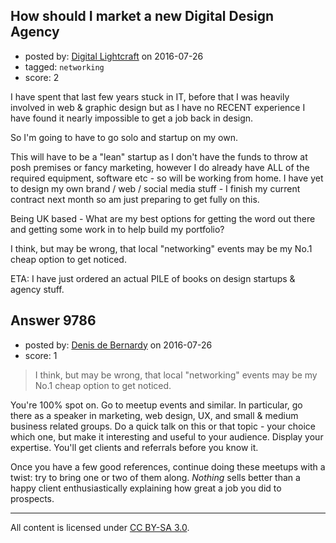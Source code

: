 ## How should I market a new Digital Design Agency

- posted by: [Digital Lightcraft](https://stackexchange.com/users/1504033/digital-lightcraft) on 2016-07-26
- tagged: `networking`
- score: 2

I have spent that last few years stuck in IT, before that I was heavily involved in web & graphic design but as I have no RECENT experience I have found it nearly impossible to get a job back in design. 

So I'm going to have to go solo and startup on my own.

This will have to be a "lean" startup as I don't have the funds to throw at posh premises or fancy marketing, however I do already have ALL of the required equipment, software etc - so will be working from home. 
I have yet to design my own brand / web / social media stuff - I finish my current contract next month so am just preparing to get fully on this.

Being UK based - What are my best options for getting the word out there and getting some work in to help build my portfolio?

I think, but may be wrong, that local "networking" events may be my No.1 cheap option to get noticed.

ETA: I have just ordered an actual PILE of books on design startups & agency stuff.


## Answer 9786

- posted by: [Denis de Bernardy](https://stackexchange.com/users/182468/denis-de-bernardy) on 2016-07-26
- score: 1

> I think, but may be wrong, that local "networking" events may be my No.1 cheap option to get noticed.

You're 100% spot on. Go to meetup events and similar. In particular, go there as a speaker in marketing, web design, UX, and small & medium business related groups. Do a quick talk on this or that topic - your choice which one, but make it interesting and useful to your audience. Display your expertise. You'll get clients and referrals before you know it.

Once you have a few good references, continue doing these meetups with a twist: try to bring one or two of them along. _Nothing_ sells better than a happy client enthusiastically explaining how great a job you did to prospects.



---

All content is licensed under [CC BY-SA 3.0](https://creativecommons.org/licenses/by-sa/3.0/).
